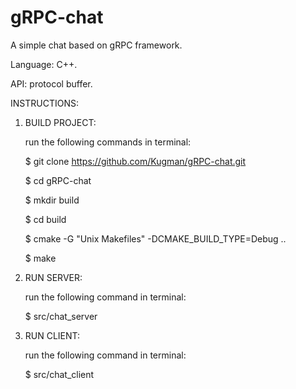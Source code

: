 # gRPC-chat


A simple chat based on gRPC framework.



Language: C++.

API: protocol buffer.


INSTRUCTIONS:


1. BUILD PROJECT:

   run the following commands in terminal:
   
     $ git clone https://github.com/Kugman/gRPC-chat.git
     
     $ cd gRPC-chat
     
     $ mkdir build
     
     $ cd build
     
     $ cmake -G "Unix Makefiles" -DCMAKE_BUILD_TYPE=Debug ..
     
     $ make
     
     
2. RUN SERVER:

   run the following command in terminal:
   
     $ src/chat_server
     
     
3. RUN CLIENT:

   run the following command in terminal:
   
     $ src/chat_client
